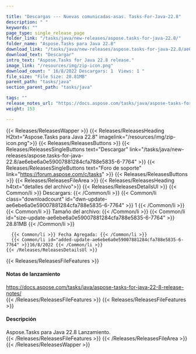 ```yaml
---

title: "Descargas --- Nuevas comunicadas-asas. Tasks-For-Java-22.8"
description: " "
keywords: ""
page_type: single_release_page
folder_link: "/tasks/java/new-releases/aspose.tasks-for-java-22.8/"
folder_name: "Aspose.Tasks para Java 22.8"
download_link: "/tasks/java/new-releases/aspose.tasks-for-java-22.8/ae6ebe6a0e59007881284cfa788e5835-6-7764"
download_text: "Descargar"
intro_text: "Aspose.Tasks for Java 22.8 release."
image_link: "/resources/img/zip-icon.png"
download_count: " 16/8/2022 Descargars: 1  Views: 1 "
file_size: "File Size: 28.81MB"
parent_path: "tasks/java"
section_parent_path: "tasks/java"

tags: ""
release_notes_url: "https://docs.aspose.com/tasks/java/aspose-tasks-for-java-22-8-release-notes/"
weight: 153

---
```


{{< Releases/ReleasesWapper >}}
  {{< Releases/ReleasesHeading H2txt="Aspose.Tasks para Java 22.8" imagelink="/resources/img/zip-icon.png">}}
  {{< Releases/ReleasesButtons >}}
    {{< Releases/ReleasesSingleButtons text="Descargar" link="/tasks/java/new-releases/aspose.tasks-for-java-22.8/ae6ebe6a0e59007881284cfa788e5835-6-7764" >}}
    {{< Releases/ReleasesSingleButtons text="Foro de soporte" link="https://forum.aspose.com/c/tasks" >}}
  {{< Releases/ReleasesButtons >}}
  {{< Releases/ReleasesFileArea >}}
    {{< Releases/ReleasesHeading h4txt="detalles del archivo">}}
    {{< Releases/ReleasesDetailsUl >}}
      {{< Common/li >}} Descargars: {{< /Common/li >}}
      {{< Common/li class="downloadcount" id="dwn-update-ae6ebe6a0e59007881284cfa788e5835-6-7764" >}} 1 {{< /Common/li >}}
      {{< Common/li >}} Tamaño del archivo: {{< /Common/li >}}
      {{< Common/li id="size-update-ae6ebe6a0e59007881284cfa788e5835-6-7764" >}} 28.81MB {{< /Common/li >}}

      {{< Common/li >}} Fecha Agregada: {{< /Common/li >}}
      {{< Common/li id="added-update-ae6ebe6a0e59007881284cfa788e5835-6-7764" >}}16/8/2022 {{< /Common/li >}}
    {{< /Releases/ReleasesDetailsUl >}}

  {{< Releases/ReleasesFileFeatures >}}
      <h4>Notas de lanzamiento</h4><div><a href='https://docs.aspose.com/tasks/java/aspose-tasks-for-java-22-8-release-notes/'>https://docs.aspose.com/tasks/java/aspose-tasks-for-java-22-8-release-notes/</a></div>
  {{< /Releases/ReleasesFileFeatures >}}
  {{< Releases/ReleasesFileFeatures >}}
      <h4>Descripción</h4><div class="HTMLDescription">Aspose.Tasks para Java 22.8 Lanzamiento.</div>
  {{< /Releases/ReleasesFileFeatures >}}
 {{< /Releases/ReleasesFileArea >}}
{{< /Releases/ReleasesWapper >}}


